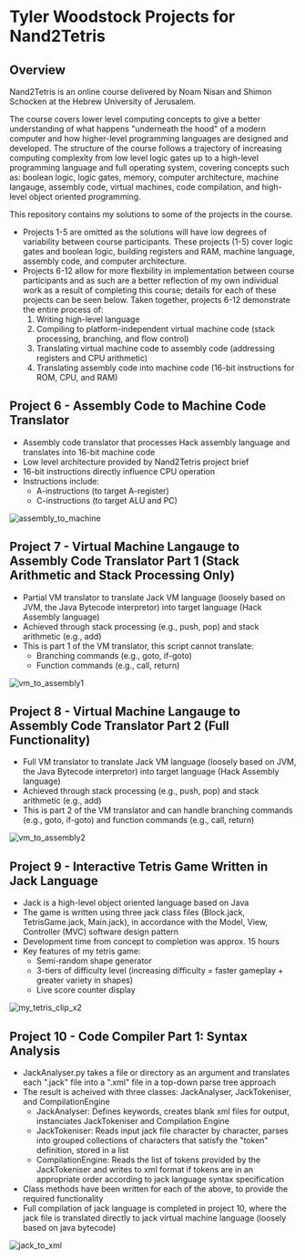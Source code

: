 # Tyler Woodstock Projects for Nand2Tetris

## Overview
Nand2Tetris is an online course delivered by Noam Nisan and Shimon Schocken at the Hebrew University of Jerusalem. 

The course covers lower level computing concepts to give a better understanding of what happens "underneath the hood" of a modern computer and how higher-level programming languages are designed and developed. 
The structure of the course follows a trajectory of increasing computing complexity from low level logic gates up to a high-level programming language and full operating system, covering concepts such as:
boolean logic, logic gates, memory, computer architecture, machine langauge, assembly code, virtual machines, code compilation, and high-level object oriented programming.

This repository contains my solutions to some of the projects in the course.
* Projects 1-5 are omitted as the solutions will have low degrees of variability between course participants. These projects (1-5) cover logic gates and boolean logic, building registers and RAM, machine language, assembly code, and computer architecture.
* Projects 6-12 allow for more flexbility in implementation between course participants and as such are a better reflection of my own individual work as a result of completing this course; details for each of these projects can be seen below. Taken together, projects 6-12 demonstrate the entire process of:
  1. Writing high-level language 
  2. Compiling to platform-independent virtual machine code (stack processing, branching, and flow control)
  3. Translating virtual machine code to assembly code (addressing registers and CPU arithmetic)
  4. Translating assembly code into machine code (16-bit instructions for ROM, CPU, and RAM)


## Project 6 - Assembly Code to Machine Code Translator
* Assembly code translator that processes Hack assembly language and translates into 16-bit machine code
* Low level architecture provided by Nand2Tetris project brief
* 16-bit instructions directly influence CPU operation
* Instructions include:
    * A-instructions (to target A-register)
    * C-instructions (to target ALU and PC)


![assembly_to_machine](https://github.com/tkwoodstock/Nand2Tetris/assets/92792893/922061c1-c216-4136-8862-0d4bc93a9f7d)




## Project 7 - Virtual Machine Langauge to Assembly Code Translator Part 1 (Stack Arithmetic and Stack Processing Only)
*  Partial VM translator to translate Jack VM language (loosely based on JVM, the Java Bytecode interpretor) into target language (Hack Assembly language)
*  Achieved through stack processing (e.g., push, pop) and stack arithmetic (e.g., add)
*  This is part 1 of the VM translator, this script cannot translate:
    * Branching commands (e.g., goto, if-goto)
    * Function commands (e.g., call, return)
 

![vm_to_assembly1](https://github.com/tkwoodstock/Nand2Tetris/assets/92792893/597cbb9f-310f-4479-af96-bc6699313f8a)




## Project 8 - Virtual Machine Langauge to Assembly Code Translator Part 2 (Full Functionality)
* Full VM translator to translate Jack VM language (loosely based on JVM, the Java Bytecode interpretor) into target language (Hack Assembly language)
* Achieved through stack processing (e.g., push, pop) and stack arithmetic (e.g., add)
* This is part 2 of the VM translator and can handle branching commands (e.g., goto, if-goto) and function commands (e.g., call, return)


![vm_to_assembly2](https://github.com/tkwoodstock/Nand2Tetris/assets/92792893/d8e45de9-fa89-416f-a501-c48ede76b482)




## Project 9 - Interactive Tetris Game Written in Jack Language
* Jack is a high-level object oriented language based on Java
* The game is written using three jack class files (Block.jack, TetrisGame.jack, Main.jack), in accordance with the Model, View, Controller (MVC) software design pattern
* Development time from concept to completion was approx. 15 hours
* Key features of my tetris game:
    * Semi-random shape generator
    * 3-tiers of difficulty level (increasing difficulty = faster gameplay + greater variety in shapes)
    * Live score counter display


![my_tetris_clip_x2](https://github.com/tkwoodstock/Nand2Tetris/assets/92792893/a98f52e1-0afc-4fd2-b8ae-2ccce0c9db17)



## Project 10 - Code Compiler Part 1: Syntax Analysis
* JackAnalyser.py takes a file or directory as an argument and translates each ".jack" file into a ".xml" file in a top-down parse tree approach
* The result is acheived with three classes: JackAnalyser, JackTokeniser, and CompilationEngine
    * JackAnalyser: Defines keywords, creates blank xml files for output, instanciates JackTokeniser and Compilation Engine
    * JackTokeniser: Reads input jack file character by character, parses into grouped collections of characters that satisfy the "token" definition, stored in a list
    * CompilationEngine: Reads the list of tokens provided by the JackTokeniser and writes to xml format if tokens are in an appropriate order according to jack language syntax specification
* Class methods have been written for each of the above, to provide the required functionality
* Full compilation of jack language is completed in project 10, where the jack file is translated directly to jack virtual machine language (loosely based on java bytecode)


![jack_to_xml](https://github.com/tkwoodstock/Nand2Tetris/assets/92792893/0134bd55-15e2-4903-bb29-f2fe3572de0a)




